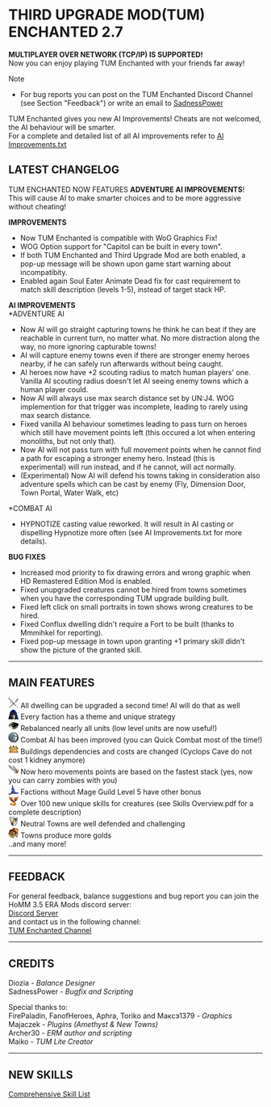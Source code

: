 # THIRD UPGRADE MOD(TUM) ENCHANTED 2.7
**MULTIPLAYER OVER NETWORK (TCP/IP) IS SUPPORTED!**  
Now you can enjoy playing TUM Enchanted with your friends far away!  


> [!NOTE]  
> - For bug reports you can post on the TUM Enchanted Discord Channel (see Section "Feedback") or write an email to [SadnessPower](mailto:fallenstar268@icqmail.com)

TUM Enchanted gives you new AI Improvements! Cheats are not welcomed, the AI behaviour will be smarter.  
For a complete and detailed list of all AI improvements refer to [AI Improvements.txt](https://github.com/SadnessPower/TUM-Enchanted/blob/main/AI%20Improvements.txt)    


## LATEST CHANGELOG  
TUM ENCHANTED NOW FEATURES **ADVENTURE AI IMPROVEMENTS**!  
This will cause AI to make smarter choices and to be more aggressive without cheating!  
  
**IMPROVEMENTS**  
- Now TUM Enchanted is compatible with WoG Graphics Fix!  
- WOG Option support for "Capitol can be built in every town".  
- If both TUM Enchanted and Third Upgrade Mod are both enabled, a pop-up message will be shown upon game start warning about incompatibity.  
- Enabled again Soul Eater Animate Dead fix for cast requirement to match skill description (levels 1-5), instead of target stack HP.  
  
**AI IMPROVEMENTS**  
*ADVENTURE AI  
- Now AI will go straight capturing towns he think he can beat if they are reachable in current turn, no matter what. No more distraction along the way, no more ignoring capturable towns!  
- AI will capture enemy towns even if there are stronger enemy heroes nearby, if he can safely run afterwards without being caught.  
- AI heroes now have +2 scouting radius to match human players' one. Vanilla AI scouting radius doesn't let AI seeing enemy towns which a human player could.  
- Now AI will always use max search distance set by UN:J4. WOG implemention for that trigger was incomplete, leading to rarely using max search distance.  
- Fixed vanilla AI behaviour sometimes leading to pass turn on heroes which still have movement points left (this occured a lot when entering monoliths, but not only that).  
- Now AI will not pass turn with full movement points when he cannot find a path for escaping a stronger enemy hero. Instead (this is experimental) will run instead, and if he cannot, will act normally.  
- (Experimental) Now AI will defend his towns taking in consideration also adventure spells which can be cast by enemy (Fly, Dimension Door, Town Portal, Water Walk, etc)  
  
*COMBAT AI  
- HYPNOTIZE casting value reworked. It will result in AI casting or dispelling Hypnotize more often (see AI Improvements.txt for more details).   
  
**BUG FIXES**  
- Increased mod priority to fix drawing errors and wrong graphic when HD Remastered Edition Mod is enabled.  
- Fixed unupgraded creatures cannot be hired from towns sometimes when you have the corresponding TUM upgrade building built.  
- Fixed left click on small portraits in town shows wrong creatures to be hired.  
- Fixed Conflux dwelling didn't require a Fort to be built (thanks to Mmmihkel for reporting).  
- Fixed pop-up message in town upon granting +1 primary skill didn't show the picture of the granted skill.  
 
 
-----------------------------------------------------------------------------------------------------------------------
MAIN FEATURES
------------------------------------------------------------------------------------------------------------------------ 
![](https://raw.githubusercontent.com/SadnessPower/TUM-Enchanted/main/Assets/attr_attack.webp) All dwelling can be upgraded a second time! AI will do that as well  
![](https://raw.githubusercontent.com/SadnessPower/TUM-Enchanted/main/Assets/logo_homm3_sod.webp) Every faction has a theme and unique strategy  
![](https://raw.githubusercontent.com/SadnessPower/TUM-Enchanted/main/Assets/logo_homm3_wog.webp) Rebalanced nearly all units (low level units are now useful!)   
![](https://raw.githubusercontent.com/SadnessPower/TUM-Enchanted/main/Assets/AI.webp) Combat AI has been improved (you can Quick Combat most of the time!)  
![](https://raw.githubusercontent.com/SadnessPower/TUM-Enchanted/main/Assets/art_holy_grail.webp) Buildings dependencies and costs are changed (Cyclops Cave do not cost 1 kidney anymore)  
![](https://raw.githubusercontent.com/SadnessPower/TUM-Enchanted/main/Assets//art_angel_wings.webp) Now hero movements points are based on the fastest stack (yes, now you can carry zombies with you)  
![](https://raw.githubusercontent.com/SadnessPower/TUM-Enchanted/main/Assets/art_spellbinders_hat.webp) Factions without Mage Guild Level 5 have other bonus  
![](https://raw.githubusercontent.com/SadnessPower/TUM-Enchanted/main/Assets/logo_homm3_era.webp) Over 100 new unique skills for creatures (see Skills Overview.pdf for a complete description)  
![](https://raw.githubusercontent.com/SadnessPower/TUM-Enchanted/main/Assets/attr_defence.webp) Neutral Towns are well defended and challenging  
![](https://raw.githubusercontent.com/SadnessPower/TUM-Enchanted/main/Assets/art_endless_sack_of_gold.webp) Towns produce more golds  
..and many more!  
  
-----------------------------------------------------------------------------------------------------------------------
FEEDBACK
-----------------------------------------------------------------------------------------------------------------------
For general feedback, balance suggestions and bug report you can join the HoMM 3.5 ERA Mods discord server:  
[Discord Server](https://discord.gg/hCTMfVq6w5)  
and contact us in the following channel:  
[TUM Enchanted Channel](https://discord.com/channels/665742159307341827/1232146926078787644)  


-----------------------------------------------------------------------------------------------------------------------
CREDITS
-----------------------------------------------------------------------------------------------------------------------
Diozia - *Balance Designer*  
SadnessPower - *Bugfix and Scripting*  

Special thanks to:  
FirePaladin, FanofHeroes, Aphra, Toriko and Максэ1379 - *Graphics*  
Majaczek - *Plugins (Amethyst & New Towns)*  
Archer30 - *ERM author and scripting*  
Maiko - *TUM Lite Creator*    

-----------------------------------------------------------------------------------------------------------------------
NEW SKILLS
-----------------------------------------------------------------------------------------------------------------------

[Comprehensive Skill List](https://github.com/SadnessPower/TUM-Enchanted/blob/84857b018696bc23325dba1aedc1bd02d11a3746/Skills%20Overview.pdf)
